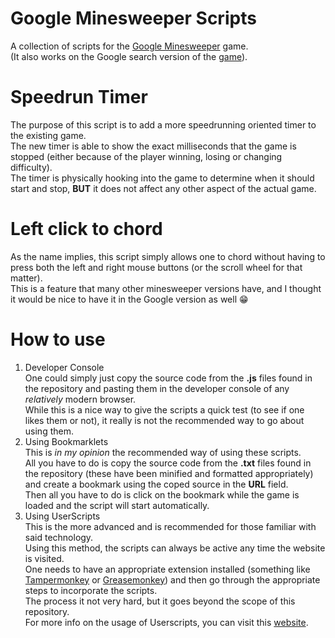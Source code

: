# Google Minesweeper Scripts
A collection of scripts for the [Google Minesweeper](https://www.google.com/fbx?fbx=minesweeper) game.  
(It also works on the Google search version of the [game](https://www.google.com/search?q=minesweeper)).  
# Speedrun Timer
The purpose of this script is to add a more speedrunning oriented timer to the existing game.  
The new timer is able to show the exact milliseconds that the game is stopped (either because of the player winning, losing or changing difficulty).  
The timer is physically hooking into the game to determine when it should start and stop, **BUT** it does not affect any other aspect of the actual game.  

# Left click to chord
As the name implies, this script simply allows one to chord without having to press both the left and right mouse buttons (or the scroll wheel for that matter).  
This is a feature that many other minesweeper versions have, and I thought it would be nice to have it in the Google version as well 😁

# How to use

1. Developer Console  
One could simply just copy the source code from the **.js** files found in the repository and pasting them in the developer console of any *relatively* modern browser.  
While this is a nice way to give the scripts a quick test (to see if one likes them or not), it really is not the recommended way to go about using them.  
2. Using Bookmarklets  
This is *in my opinion* the recommended way of using these scripts.  
All you have to do is copy the source code from the **.txt** files found in the repository (these have been minified and formatted appropriately) and create a bookmark using the coped source in the **URL** field.  
Then all you have to do is click on the bookmark while the game is loaded and the script will start automatically.  
3. Using UserScripts  
This is the more advanced and is recommended for those familiar with said technology.  
Using this method, the scripts can always be active any time the website is visited.  
One needs to have an appropriate extension installed (something like [Tampermonkey](https://www.tampermonkey.net/) or [Greasemonkey](https://www.greasespot.net/)) and then go through the appropriate steps to incorporate the scripts.  
The process it not very hard, but it goes beyond the scope of this repository.  
For more info on the usage of Userscripts, you can visit this [website](https://simply-how.com/enhance-and-fine-tune-any-web-page-the-complete-user-scripts-guide).
